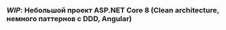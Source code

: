 ### ***WIP***: Небольшой проект ASP.NET Core 8 (Clean architecture, немного паттернов с DDD, Angular)